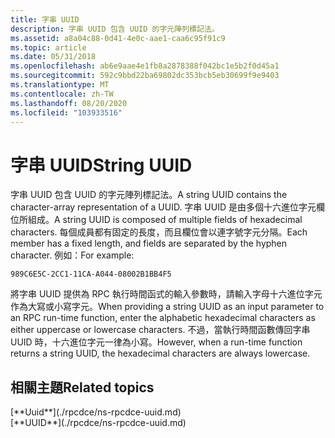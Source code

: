```yaml
---
title: 字串 UUID
description: 字串 UUID 包含 UUID 的字元陣列標記法。
ms.assetid: a8a04c88-0d41-4e0c-aae1-caa6c95f91c9
ms.topic: article
ms.date: 05/31/2018
ms.openlocfilehash: ab6e9aae4e1fb8a2878388f042bc1e5b2f0d45a1
ms.sourcegitcommit: 592c9bbd22ba69802dc353bcb5eb30699f9e9403
ms.translationtype: MT
ms.contentlocale: zh-TW
ms.lasthandoff: 08/20/2020
ms.locfileid: "103933516"
---
```

# <a name="string-uuid"></a><span data-ttu-id="8c112-103">字串 UUID</span><span class="sxs-lookup"><span data-stu-id="8c112-103">String UUID</span></span>

<span data-ttu-id="8c112-104">字串 UUID 包含 UUID 的字元陣列標記法。</span><span class="sxs-lookup"><span data-stu-id="8c112-104">A string UUID contains the character-array representation of a UUID.</span></span> <span data-ttu-id="8c112-105">字串 UUID 是由多個十六進位字元欄位所組成。</span><span class="sxs-lookup"><span data-stu-id="8c112-105">A string UUID is composed of multiple fields of hexadecimal characters.</span></span> <span data-ttu-id="8c112-106">每個成員都有固定的長度，而且欄位會以連字號字元分隔。</span><span class="sxs-lookup"><span data-stu-id="8c112-106">Each member has a fixed length, and fields are separated by the hyphen character.</span></span> <span data-ttu-id="8c112-107">例如：</span><span class="sxs-lookup"><span data-stu-id="8c112-107">For example:</span></span>

`989C6E5C-2CC1-11CA-A044-08002B1BB4F5`

<span data-ttu-id="8c112-108">將字串 UUID 提供為 RPC 執行時間函式的輸入參數時，請輸入字母十六進位字元作為大寫或小寫字元。</span><span class="sxs-lookup"><span data-stu-id="8c112-108">When providing a string UUID as an input parameter to an RPC run-time function, enter the alphabetic hexadecimal characters as either uppercase or lowercase characters.</span></span> <span data-ttu-id="8c112-109">不過，當執行時間函數傳回字串 UUID 時，十六進位字元一律為小寫。</span><span class="sxs-lookup"><span data-stu-id="8c112-109">However, when a run-time function returns a string UUID, the hexadecimal characters are always lowercase.</span></span>

## <a name="related-topics"></a><span data-ttu-id="8c112-110">相關主題</span><span class="sxs-lookup"><span data-stu-id="8c112-110">Related topics</span></span>

<dl> <span data-ttu-id="8c112-111"><dt>
[**Uuid**](./rpcdce/ns-rpcdce-uuid.md)
</dt> </span><span class="sxs-lookup"><span data-stu-id="8c112-111"><dt>
[**UUID**](./rpcdce/ns-rpcdce-uuid.md)
</dt> </span></span></dl>

 

 
